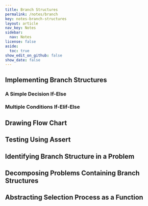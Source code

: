```yaml
---
title: Branch Structures
permalink: /notes/branch
key: notes-branch-structures
layout: article
nav_key: Notes
sidebar:
  nav: Notes
license: false
aside:
  toc: true
show_edit_on_github: false
show_date: false
---
```


## Implementing Branch Structures

### A Simple Decision If-Else

### Multiple Conditions If-Elif-Else

## Drawing Flow Chart

## Testing Using Assert

## Identifying Branch Structure in a Problem

## Decomposing Problems Containing Branch Structures

## Abstracting Selection Process as a Function